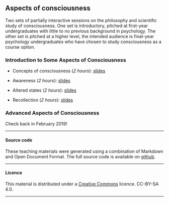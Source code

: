 
## Aspects of consciousness

Two sets of partially interactive sessions on the philosophy and
scientific study of consciousness. One set is introductory, pitched at
first-year undergraduates with little to no previous background in
psychology. The other set is pitched at a higher level, the intended
audience is final-year psychology undergraduates who have chosen to
study consciousness as a course option.

### Introduction to Some Aspects of Consciousness

- Concepts of consciousness (_2 hours_): [slides](concepts-intro.pdf)

- Awareness (_2 hours_): [slides](awareness-intro.pdf)

- Altered states (_2 hours_): [slides](altered-intro.pdf)

- Recollection (_2 hours_): [slides](recollection-intro.pdf)

### Advanced Aspects of Consciousness

Check back in February 2019!

____

#### Source code

These teaching materials were generated using a combination of
Markdown and Open Document Format. The full source code is available on
[github](https://github.com/ajwills72/aspects-consciousness).

___

#### Licence

This material is distributed under a [Creative
Commons](https://creativecommons.org/) licence. CC-BY-SA 4.0.

____

